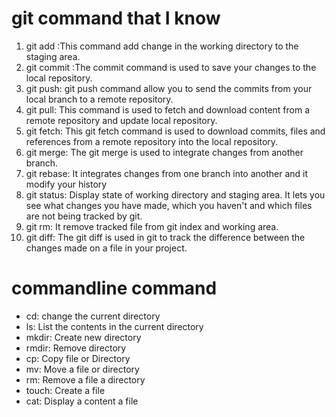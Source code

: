 # git command that I know
1. git add :This command add change in the working directory to the staging area.
2. git commit :The commit command is used to save your changes to the local repository.
3. git push: git push command allow you to send the commits from your local branch to a remote repository.
4. git pull:  This command is used to fetch and download content from a remote repository and update local repository.
5. git fetch: This git fetch command is used to download commits, files and references from a remote repository into the local repository.
6. git merge: The git merge is used to integrate changes from another branch.
7. git rebase: It integrates changes from one branch into another and it modify your history
8. git status: Display state of working directory and staging area. It lets you see what changes you have made, which you haven't and which files are not being tracked by git.
9. git rm: It remove tracked file from git index and working area.
10. git diff: The git diff is used in git to track the difference between the changes made on a file in your project.

# commandline command
- cd: change the current directory
- ls: List the contents in the current directory
- mkdir: Create new directory
- rmdir: Remove directory
- cp: Copy file or Directory
- mv: Move a file or directory
- rm: Remove a file a directory
- touch: Create a file
- cat: Display a content a file